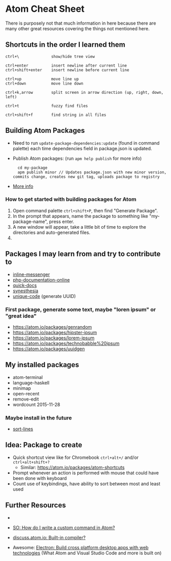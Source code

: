 # Atom Cheat Sheet #

There is purposely not that much information in here because there are many other great resources covering the things not mentioned here.


## Shortcuts in the order I learned them ##

    ctrl+\              show/hide tree view

    ctrl+enter          insert newline after current line
    ctrl+shift+enter    insert newline before current line

    ctrl+up             move line up
    ctrl+down           move line down

    ctrl+k,arrow        split screen in arrow direction (up, right, down, left)

    ctrl+t              fuzzy find files

    ctrl+shift+f        find string in all files



## Building Atom Packages ###

- Need to run `update-package-dependencies:update` (found in command palette) each time dependencies field in package.json is updated.
- Publish Atom packages: (run `apm help publish` for more info)

        cd my-package
        apm publish minor // Updates package.json with new minor version, commits change, creates new git tag, uploads package to registry

- [More info](https://atom.io/docs/latest/creating-a-package)

### How to get started with building packages for Atom ###

1. Open command palette `ctrl+shift+P`, then find "Generate Package".
2. In the prompt that appears, name the package to something like "my-package-name", press enter.
3. A new window will appear, take a little bit of time to explore the directories and auto-generated files.
4.



## Packages I may learn from and try to contribute to ##
- [inline-messenger](https://atom.io/packages/inline-messenger)
- [php-documentation-online](https://atom.io/packages/php-documentation-online)
- [quick-docs](https://atom.io/packages/quick-docs)
- [synesthesia](https://atom.io/packages/synesthesia)
- [unique-code](https://atom.io/packages/unique-code) (generate UUID)

### First package, generate some text, maybe "loren ipsum" or "great idea" ###
- https://atom.io/packages/genrandom
- https://atom.io/packages/hipster-ipsum
- https://atom.io/packages/lorem-ipsum
- https://atom.io/packages/technobabble%20ipsum
- https://atom.io/packages/uuidgen



## My installed packages ##
- atom-terminal
- language-haskell
- minimap
- open-recent
- remove-edit
- wordcount 2015-11-28


### Maybe install in the future ###
- [sort-lines](https://atom.io/packages/sort-lines)



## Idea: Package to create ##
- Quick shortcut view like for Chromebook `ctrl+alt+/` and/or `ctrl+alt+shift+?`
  - Similar: https://atom.io/packages/atom-shortcuts
- Prompt whenever an action is performed with mouse that could have been done with keyboard
- Count use of keybindings, have ability to sort between most and least used



## Further Resources ##
-

- [SO: How do I write a custom command in Atom?](http://stackoverflow.com/questions/24456995/how-do-i-write-a-custom-command-in-atom)
- [discuss.atom.io: Built-in compiler?](https://discuss.atom.io/t/built-in-compiler/2188/4)

- Awesome: [Electron: Build cross platform desktop apps with web technologies](http://electron.atom.io/) (What Atom and Visual Studio Code and more is built on)
